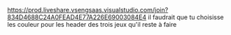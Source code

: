 https://prod.liveshare.vsengsaas.visualstudio.com/join?834D4688C24A0FEAD4E77A226E69003084E4
il faudrait que tu choisisse les couleur pour les header des trois jeux qu'il reste à faire